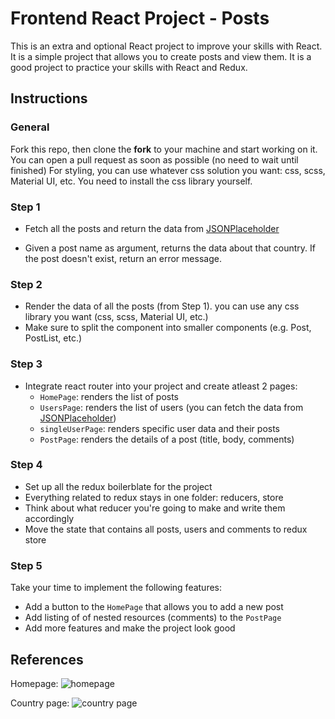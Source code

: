# Frontend React Project - Posts

This is an extra and optional React project to improve your skills with React. It is a simple project that allows you to create posts and view them. It is a good project to practice your skills with React and Redux.

## Instructions

### General

Fork this repo, then clone the **fork** to your machine and start working on it. You can open a pull request as soon as possible (no need to wait until finished)
For styling, you can use whatever css solution you want: css, scss, Material UI, etc.
You need to install the css library yourself.

### Step 1

- Fetch all the posts and return the data from [JSONPlaceholder](https://jsonplaceholder.typicode.com/posts)

- Given a post name as argument, returns the data about that country. If the post doesn't exist, return an error message.

### Step 2

- Render the data of all the posts (from Step 1). you can use any css library you want (css, scss, Material UI, etc.)
- Make sure to split the component into smaller components (e.g. Post, PostList, etc.)

### Step 3

- Integrate react router into your project and create atleast 2 pages:
  - `HomePage`: renders the list of posts
  - `UsersPage`: renders the list of users (you can fetch the data from [JSONPlaceholder](https://jsonplaceholder.typicode.com/users))
  - `singleUserPage`: renders specific user data and their posts
  - `PostPage`: renders the details of a post (title, body, comments)


### Step 4

- Set up all the redux boilerblate for the project
- Everything related to redux stays in one folder: reducers, store
- Think about what reducer you're going to make and write them accordingly
- Move the state that contains all posts, users and comments to redux store

### Step 5

Take your time to implement the following features:

- Add a button to the `HomePage` that allows you to add a new post
- Add listing of of nested resources (comments) to the `PostPage`
- Add more features and make the project look good
## References

Homepage:
![homepage](media/home.png)

Country page:
![country page](media/country.png)
